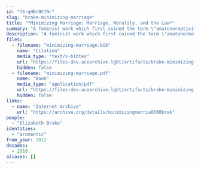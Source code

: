 ```yaml
---
id: "f6rgHBn9CfNr"
slug: "brake-minimizing-marriage"
title: "*Minimizing Marriage: Marriage, Morality, and the Law*"
summary: "A feminist work which first coined the term \"amatonormativity\""
description: "A feminist work which first coined the term \"amatonormativity,\" a concept that is pervasive in aromantic discourse"
files:
  - filename: "minimizing-marriage.bib"
    name: "Citation"
    media_type: "text/x-bibtex"
    url: "https://files-dev.acearchive.lgbt/artifacts/brake-minimizing-marriage/minimizing-marriage.bib"
    hidden: false
  - filename: "minimizing-marriage.pdf"
    name: "Book"
    media_type: "application/pdf"
    url: "https://files-dev.acearchive.lgbt/artifacts/brake-minimizing-marriage/minimizing-marriage.pdf"
    hidden: false
links:
  - name: "Internet Archive"
    url: "https://archive.org/details/minimizingmarria0000brak"
people:
  - "Elizabeth Brake"
identities:
  - "aromantic"
from_year: 2012
decades:
  - 2010
aliases: []
---
```

